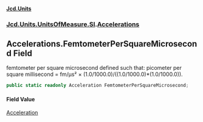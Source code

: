 #### [Jcd.Units](index.md 'index')

### [Jcd.Units.UnitsOfMeasure.SI](Jcd.Units.UnitsOfMeasure.SI.md 'Jcd.Units.UnitsOfMeasure.SI').[Accelerations](Accelerations.md 'Jcd.Units.UnitsOfMeasure.SI.Accelerations')

## Accelerations.FemtometerPerSquareMicrosecond Field

femtometer per square microsecond defined such that: picometer per square millisecond = fm/μs² ×
(1.0/1000.0)/((1.0/1000.0)*(1.0/1000.0)).

```csharp
public static readonly Acceleration FemtometerPerSquareMicrosecond;
```

#### Field Value

[Acceleration](Acceleration.md 'Jcd.Units.UnitTypes.Acceleration')